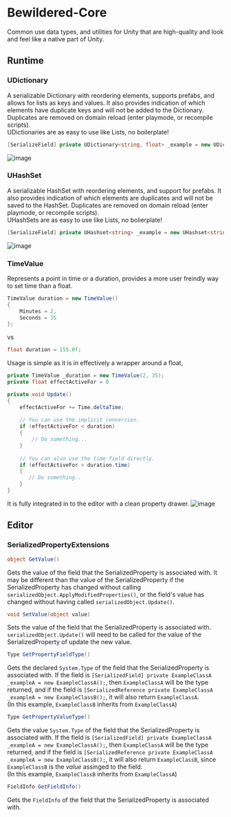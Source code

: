 # Bewildered-Core
 Common use data types, and utilities for Unity that are high-quality and look and feel like a native part of Unity.
 
 ## Runtime
 ### UDictionary
A serializable Dictionary with reordering elements, supports prefabs, and allows for lists as keys and values.
It also provides indication of which elements have duplicate keys and will not be added to the Dictionary. Duplicates are removed on domain reload (enter playmode, or recompile scripts).  
UDictionaries are as easy to use like Lists, no boilerplate! 
```csharp
[SerializeField] private UDictionary<string, float> _example = new UDictionary<string, float>();
```
 ![image](https://user-images.githubusercontent.com/8076495/132381819-94d52bcc-fee1-493f-8f18-4dec2a778b31.png)
 ### UHashSet
 A serializable HashSet with reordering elements, and support for prefabs.
 It also provides indication of which elements are duplicates and will not be saved to the HashSet. Duplicates are removed on domain reload (enter playmode, or recompile scripts).  
UHashSets are as easy to use like Lists, no bolierplate! 
```csharp
[SerializeField] private UHashset<string> _example = new UHashset<string>();
```
![image](https://user-images.githubusercontent.com/8076495/133187043-4557e207-b244-4fcf-a142-73358e7eca37.png)

### TimeValue
Represents a point in time or a duration, provides a more user freindly way to set time than a float.
```csharp
TimeValue duration = new TimeValue()
{
    Minutes = 2,
    Seconds = 35
};
```
vs
```csharp
float duration = 155.0f;
```
Usage is simple as it is in effectively a wrapper around a float,
```csharp
private TimeValue _duration = new TimeValue(2, 35);
private float effectActiveFor = 0

private void Update()
{
    effectActiveFor += Time.deltaTime;
    
    // You can use the implicit conversion.
    if (effectActiveFor < duration)
    {
        // Do something...
    }
    
    // You can also use the time field directly.
    if (effectActiveFor > duration.time)
    {
       // Do something..
    }
}
```
It is fully integrated in to the editor with a clean property drawer.
![image](https://user-images.githubusercontent.com/8076495/137603646-9e0d43e7-a882-4d85-95c7-b79e89047676.png)


## Editor
### SerializedPropertyExtensions
```csharp
object GetValue()  
```
Gets the value of the field that the SerializedProperty is associated with. It may be different than the value of the SerializedProperty if the SerializedProperty has changed without calling `serializedObject.ApplyModifiedProperties()`, or the field's value has changed without having called `serializedObject.Update()`.  

```csharp
void SetValue(object value)
```
Sets the value of the field that the SerializedProperty is associated with. `serializedObject.Update()` will need to be called for the value of the SerializedProperty of update the new value.
```csharp
Type GetPropertyFieldType()
```
Gets the declared `System.Type` of the field that the SerializedProperty is associated with.
If the field is `[SerializedField] private ExampleClassA _exampleA = new ExampleClassA();`, then `ExampleClassA` will be the type returned, and if the field is `[SerializedReference private ExampleClassA _exampleA = new ExampleClassB();`, it will also return `ExampleClassA`.  
(In this example, `ExampleClassB` inherits from `ExampleClassA`)

```csharp
Type GetPropertyValueType()
```
Gets the value `System.Type` of the field that the SerializedProperty is associated with.
If the field is `[SerializedField] private ExampleClassA _exampleA = new ExampleClassA();`, then `ExampleClassA` will be the type returned, and if the field is `[SerializedReference private ExampleClassA _exampleA = new ExampleClassB();`, it will also return `ExampleClassB`, since `ExampleClassB` is the *value* assinged to the field.  
(In this example, `ExampleClassB` inherits from `ExampleClassA`)

```csharp
FieldInfo GetFieldInfo()
```
Gets the `FieldInfo` of the field that the SerializedProperty is associated with.

